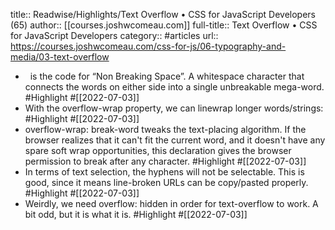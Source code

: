 title:: Readwise/Highlights/Text Overflow • CSS for JavaScript Developers (65)
author:: [[courses.joshwcomeau.com]]
full-title:: Text Overflow • CSS for JavaScript Developers
category:: #articles
url:: https://courses.joshwcomeau.com/css-for-js/06-typography-and-media/03-text-overflow

- &nbsp; is the code for “Non Breaking Space”. A whitespace character that connects the words on either side into a single unbreakable mega-word. #Highlight #[[2022-07-03]]
- With the overflow-wrap property, we can linewrap longer words/strings: #Highlight #[[2022-07-03]]
- overflow-wrap: break-word tweaks the text-placing algorithm. If the browser realizes that it can't fit the current word, and it doesn't have any spare soft wrap opportunities, this declaration gives the browser permission to break after any character. #Highlight #[[2022-07-03]]
- In terms of text selection, the hyphens will not be selectable. This is good, since it means line-broken URLs can be copy/pasted properly. #Highlight #[[2022-07-03]]
- Weirdly, we need overflow: hidden in order for text-overflow to work. A bit odd, but it is what it is. #Highlight #[[2022-07-03]]